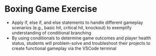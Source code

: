# Boxing Game Exercise

- Apply if, else if, and else statements to handle different gameplay scenarios (e.g., basic hit, critical hit, knockout) to exemplify understanding of conditional branching
- By using conditionals to determine game outcomes and player health status, students will problem-solve and troubleshoot their projects to create functional gameplay via the VSCode terminal
